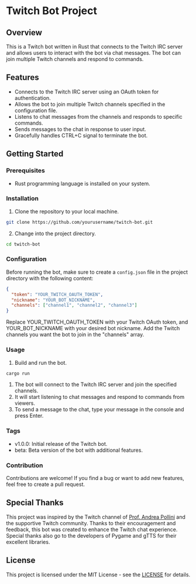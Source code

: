 # Twitch Bot Project

## Overview

This is a Twitch bot written in Rust that connects to the Twitch IRC server and allows users to interact with the bot via chat messages. The bot can join multiple Twitch channels and respond to commands.

## Features

- Connects to the Twitch IRC server using an OAuth token for authentication.
- Allows the bot to join multiple Twitch channels specified in the configuration file.
- Listens to chat messages from the channels and responds to specific commands.
- Sends messages to the chat in response to user input.
- Gracefully handles CTRL+C signal to terminate the bot.

## Getting Started

### Prerequisites

- Rust programming language is installed on your system.

### Installation

1. Clone the repository to your local machine.
```bash
git clone https://github.com/yourusername/twitch-bot.git
```

2. Change into the project directory.
```bash
cd twitch-bot
```

### Configuration

Before running the bot, make sure to create a `config.json` file in the project directory with the following content:

```json
{
  "token": "YOUR_TWITCH_OAUTH_TOKEN",
  "nickname": "YOUR_BOT_NICKNAME",
  "channels": ["channel1", "channel2", "channel3"]
}
```
Replace YOUR_TWITCH_OAUTH_TOKEN with your Twitch OAuth token, and YOUR_BOT_NICKNAME with your desired bot nickname. Add the Twitch channels you want the bot to join in the "channels" array.

### Usage

1. Build and run the bot.

```bash
cargo run
```

1. The bot will connect to the Twitch IRC server and join the specified channels.
2. It will start listening to chat messages and respond to commands from viewers.
3. To send a message to the chat, type your message in the console and press Enter.

### Tags
* v1.0.0: Initial release of the Twitch bot.
* beta: Beta version of the bot with additional features.

### Contribution
Contributions are welcome! If you find a bug or want to add new features, feel free to create a pull request.

## Special Thanks

This project was inspired by the Twitch channel of [Prof. Andrea Pollini](https://www.twitch.tv/profandreapollini) and the supportive Twitch community. Thanks to their encouragement and feedback, this bot was created to enhance the Twitch chat experience. Special thanks also go to the developers of Pygame and gTTS for their excellent libraries. 



## License

This project is licensed under the MIT License - see the [LICENSE](https://www.mit.edu/~amini/LICENSE.md) for details.